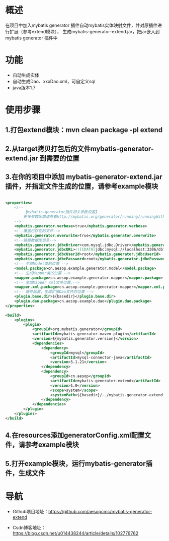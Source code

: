 
# 概述
在项目中加入mybatis generator 插件自动mybatis实体映射文件，并对原插件进行扩展（参考extend模块），
生成mybatis-generator-extend.jar，把jar嵌入到mybatis generator 插件中

# 功能
- 自动生成实体
- 自动生成Dao、xxxDao.xml，可自定义sql
- java版本1.7 

# 使用步骤
## 1.打包extend模块：mvn clean package -pl extend
## 2.从target拷贝打包后的文件mybatis-generator-extend.jar 到需要的位置
## 3.在你的项目中添加 mybatis-generator-extend.jar 插件，并指定文件生成的位置，请参考example模块
```xml

<properties>
    <!--
        【mybatis.generator插件相关参数设置】
        更多参数配置请参看http://mybatis.org/generator/running/runningWithMaven.html -> Parameter Reference
    -->
    <mybatis.generator.verbose>true</mybatis.generator.verbose>
    <!--覆盖已存在的文件-->
    <mybatis.generator.overwrite>true</mybatis.generator.overwrite>
    <!--链接数据库信息-->
    <mybatis.generator.jdbcDriver>com.mysql.jdbc.Driver</mybatis.generator.jdbcDriver>
    <mybatis.generator.jdbcURL><![CDATA[jdbc:mysql://localhost:3306/db?useUnicode=true&characterEncoding=utf8]]></mybatis.generator.jdbcURL>
    <mybatis.generator.jdbcUserId>root</mybatis.generator.jdbcUserId>
    <mybatis.generator.jdbcPassword>root</mybatis.generator.jdbcPassword>
    <!-- 生成Model类的位置 -->
    <model.package>cn.aesop.example.generator.model</model.package>
    <!-- 生成Mapper类的位置 -->
    <mapper.package>cn.aesop.example.generator.mapper</mapper.package>
    <!-- 生成Mapper xml文件位置,-->
    <mapper.xml.package>cn.aesop.example.generator.mapper</mapper.xml.package>
    <!-- 插件配置，生成扩展Dao文件的位置 -->
    <plugin.base.dir>${basedir}</plugin.base.dir>
    <plugin.dao.package>cn.aesop.example.dao</plugin.dao.package>
</properties>
    
<build>
    <plugins>
        <plugin>
            <groupId>org.mybatis.generator</groupId>
            <artifactId>mybatis-generator-maven-plugin</artifactId>
            <version>${mybatis.generator.version}</version>
            <dependencies>
                <dependency>
                    <groupId>mysql</groupId>
                    <artifactId>mysql-connector-java</artifactId>
                    <version>5.1.21</version>
                </dependency>
                <dependency>
                    <groupId>cn.aesop</groupId>
                    <artifactId>mybatis-generator-extend</artifactId>
                    <version>1.0</version>
                    <scope>system</scope>
                    <systemPath>${basedir}/../mybatis-generator-extend.jar</systemPath>
                </dependency>
            </dependencies>
        </plugin>
    </plugins>
</build>

```
## 4.在resources添加generatorConfig.xml配置文件，请参考example模块

## 5.打开example模块，运行mybatis-generator插件，生成文件

# 导航
- Github项目地址：https://github.com/aesopcmc/mybatis-generator-extend

- Csdn博客地址：https://blog.csdn.net/u014438244/article/details/102776762
